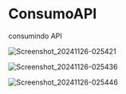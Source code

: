 # ConsumoAPI
consumindo API

![Screenshot_20241126-025421](https://github.com/user-attachments/assets/1fd63161-ea33-430e-93ad-d88acfcac110)

![Screenshot_20241126-025436](https://github.com/user-attachments/assets/1193a4b3-dc0c-46b9-b121-7b76ac08eb7d)

![Screenshot_20241126-025446](https://github.com/user-attachments/assets/4bedb244-0d59-4572-8d8b-f076bbb80a89)




